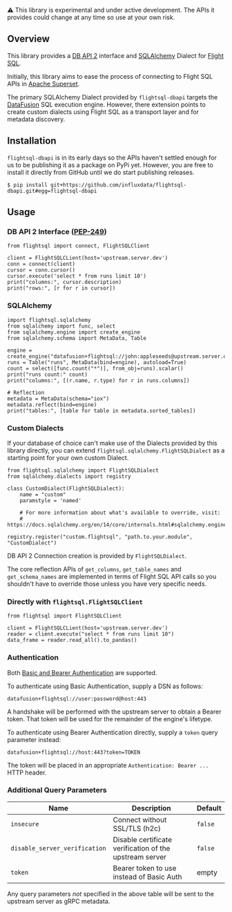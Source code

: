 :warning: This library is experimental and under active development. The APIs it
provides could change at any time so use at your own risk.

## Overview

This library provides a [DB API 2](https://peps.python.org/pep-0249/) interface
and [SQLAlchemy](https://www.sqlalchemy.org) Dialect for [Flight
SQL](https://arrow.apache.org/docs/format/FlightSql.html).

Initially, this library aims to ease the process of connecting to Flight SQL
APIs in [Apache Superset](https://superset.apache.org). 

The primary SQLAlchemy Dialect provided by `flightsql-dbapi` targets the
[DataFusion](https://arrow.apache.org/datafusion) SQL execution engine. However,
there extension points to create custom dialects using Flight SQL as a transport
layer and for metadata discovery.

## Installation

`flightsql-dbapi` is in its early days so the APIs haven't settled enough for us
to be publishing it as a package on PyPi yet. However, you are free to install
it directly from GitHub until we do start publishing releases.

```shell
$ pip install git+https://github.com/influxdata/flightsql-dbapi.git#egg=flightsql-dbapi
```

## Usage

### DB API 2 Interface ([PEP-249](https://peps.python.org/pep-0249))

```python3
from flightsql import connect, FlightSQLClient

client = FlightSQLCLient(host='upstream.server.dev')
conn = connect(client)
cursor = conn.cursor()
cursor.execute('select * from runs limit 10')
print("columns:", cursor.description)
print("rows:", [r for r in cursor])
```

### SQLAlchemy

```python3
import flightsql.sqlalchemy
from sqlalchemy import func, select
from sqlalchemy.engine import create_engine
from sqlalchemy.schema import MetaData, Table

engine = create_engine("datafusion+flightsql://john:appleseeds@upstream.server.dev:443")
runs = Table("runs", MetaData(bind=engine), autoload=True)
count = select([func.count("*")], from_obj=runs).scalar()
print("runs count:" count)
print("columns:", [(r.name, r.type) for r in runs.columns])

# Reflection
metadata = MetaData(schema="iox")
metadata.reflect(bind=engine)
print("tables:", [table for table in metadata.sorted_tables])
```

### Custom Dialects

If your database of choice can't make use of the Dialects provided by this
library directly, you can extend `flightsql.sqlalchemy.FlightSQLDialect` as a
starting point for your own custom Dialect.

```python3
from flightsql.sqlalchemy import FlightSQLDialect
from sqlalchemy.dialects import registry

class CustomDialect(FlightSQLDialect):
    name = "custom"
    paramstyle = 'named'

    # For more information about what's available to override, visit:
    # https://docs.sqlalchemy.org/en/14/core/internals.html#sqlalchemy.engine.default.DefaultDialect

registry.register("custom.flightsql", "path.to.your.module", "CustomDialect")
```

DB API 2 Connection creation is provided by `FlightSQLDialect`.

The core reflection APIs of `get_columns`, `get_table_names` and
`get_schema_names` are implemented in terms of Flight SQL API calls so you
shouldn't have to override those unless you have very specific needs.

### Directly with `flightsql.FlightSQLClient`

```python3
from flightsql import FlightSQLClient

client = FlightSQLCLient(host='upstream.server.dev')
reader = client.execute("select * from runs limit 10")
data_frame = reader.read_all().to_pandas()
```

### Authentication

Both [Basic and Bearer Authentication](https://arrow.apache.org/docs/format/Flight.html#authentication) are supported. 

To authenticate using Basic Authentication, supply a DSN as follows:

```
datafusion+flightsql://user:password@host:443
```

A handshake will be performed with the upstream server to obtain a Bearer token.
That token will be used for the remainder of the engine's lifetype.

To authenticate using Bearer Authentication directly, supply a `token` query parameter
instead:

```
datafusion+flightsql://host:443?token=TOKEN
```

The token will be placed in an appropriate `Authentication: Bearer ...` HTTP header.

### Additional Query Parameters

| Name | Description | Default |
| ---- | ----------- | ------- |
| `insecure` | Connect without SSL/TLS (h2c) | `false` |
| `disable_server_verification` | Disable certificate verification of the upstream server | `false` |
| `token` | Bearer token to use instead of Basic Auth | empty |

Any query parameters *not* specified in the above table will be sent to the
upstream server as gRPC metadata.
